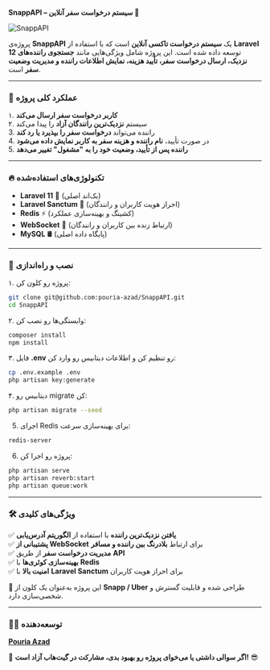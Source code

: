 **SnappAPI – سیستم درخواست سفر آنلاین 🚖**  



<img src="https://github.com/pouria-azad/SnappAPI/blob/main/Snap%20Clone.png?raw=true" alt="SnappAPI">

پروژه‌ی **SnappAPI** یک **سیستم درخواست تاکسی آنلاین** است که با استفاده از **Laravel 12** توسعه داده شده است. این پروژه شامل ویژگی‌هایی مانند **جستجوی راننده‌های نزدیک، ارسال درخواست سفر، تأیید هزینه، نمایش اطلاعات راننده و مدیریت وضعیت سفر** است.  

---

### 📌 **عملکرد کلی پروژه**  
۱. **کاربر درخواست سفر ارسال می‌کند**  
۲. سیستم **نزدیک‌ترین رانندگان آزاد** را پیدا می‌کند  
3. راننده می‌تواند **درخواست سفر را بپذیرد یا رد کند**  
4. در صورت تأیید، **نام راننده و هزینه سفر به کاربر نمایش داده می‌شود**  
5. **راننده پس از تأیید، وضعیت خود را به "مشغول" تغییر می‌دهد**  

---

### 🔥 **تکنولوژی‌های استفاده‌شده**  
- **Laravel 11** 🚀 (بک‌اند اصلی)  
- **Laravel Sanctum** 🔐 (احراز هویت کاربران و رانندگان)  
- **Redis** ⚡ (کشینگ و بهینه‌سازی عملکرد)  
- **WebSocket** 📡 (ارتباط زنده بین کاربران و رانندگان)  
- **MySQL** 🛢 (پایگاه داده اصلی)  

---

### 🔧 نصب و راه‌اندازی  
۱. پروژه رو کلون کن:  
```bash
git clone git@github.com:pouria-azad/SnappAPI.git
cd SnappAPI
```
۲. وابستگی‌ها رو نصب کن:  
```bash
composer install
npm install
```
۳. فایل **.env** رو تنظیم کن و اطلاعات دیتابیس رو وارد کن:  
```bash
cp .env.example .env
php artisan key:generate
```
۴. دیتابیس رو migrate کن:  
```bash
php artisan migrate --seed
```
5. اجرای Redis برای بهینه‌سازی سرعت:

```bash
redis-server
```

6. پروژه رو اجرا کن:  
```bash
php artisan serve
php artisan reverb:start
php artisan queue:work
```
---

### 🛠 **ویژگی‌های کلیدی**  
✅ **یافتن نزدیک‌ترین راننده** با استفاده از **الگوریتم آدرس‌یابی**  
✅ **پشتیبانی از WebSocket** برای ارتباط **بلادرنگ بین راننده و مسافر**  
✅ **مدیریت درخواست سفر** از طریق **API**  
✅ **بهینه‌سازی کوئری‌ها** با **Redis**  
✅ **امنیت بالا** با **Laravel Sanctum** برای احراز هویت کاربران  

📌 این پروژه به‌عنوان یک کلون از **Snapp / Uber** طراحی شده و قابلیت گسترش و شخصی‌سازی دارد.  

---

### 👨‍💻 **توسعه‌دهنده**  
[**Pouria Azad**](https://www.linkedin.com/in/pouria-azad)  

🚀 **اگر سوالی داشتی یا می‌خوای پروژه رو بهبود بدی، مشارکت در گیت‌هاب آزاد است!** 😎
